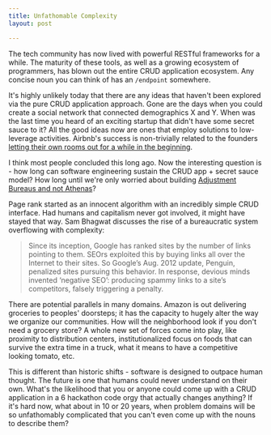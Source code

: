 ```yaml
---
title: Unfathomable Complexity
layout: post

---
```

The tech community has now lived with powerful RESTful frameworks for a while. The maturity of these tools, as well as a growing ecosystem of programmers, has blown out the entire CRUD application ecosystem. Any concise noun you can think of has an `/endpoint` somewhere. 

It's highly unlikely today that there are any ideas that haven't been explored via the pure CRUD application approach. Gone are the days when you could create a social network that connected demographics X and Y. When was the last time you heard of an exciting startup that didn't have some secret sauce to it? All the good ideas now are ones that employ solutions to low-leverage activities. Airbnb's success is non-trivially related to the founders [letting their own rooms out for a while in the beginning](http://www.telegraph.co.uk/technology/news/9525267/Airbnb-The-story-behind-the-1.3bn-room-letting-website.html). 

I think most people concluded this long ago. Now the interesting question is - how long can software engineering sustain the CRUD app + secret sauce model? How long until we're only worried about building [Adjustment Bureaus and not Athenas](http://www.ribbonfarm.com/2013/12/01/algorithmic-governance-and-the-ghost-in-the-machine/)?

 Page rank started as an innocent algorithm with an incredibly simple CRUD interface. Had humans and capitalism never got involved, it might have stayed that way. Sam Bhagwat discusses the rise of a bureaucratic system overflowing with complexity: 

 > Since its inception, Google has ranked sites by the number of links pointing to them. SEOrs exploited this by buying links all over the Internet to their sites. So Google’s Aug. 2012 update, Penguin, penalized sites pursuing this behavior. In response, devious minds invented ‘negative SEO’:  producing spammy links to a site’s competitors, falsely triggering a penalty.

 There are potential parallels in many domains. Amazon is out delivering groceries to peoples' doorsteps; it has the capacity to hugely alter the way we organize our communities. How will the neighborhood look if you don't need a grocery store? A whole new set of forces come into play, like proximity to distribution centers, institutionalized focus on foods that can survive the extra time in a truck, what it means to have a competitive looking tomato, etc.

 This is different than historic shifts - software is designed to outpace human thought. The future is one that humans could never understand on their own. What's the likelihood that you or anyone could come up with a CRUD application in a 6 hackathon code orgy that actually changes anything? If it's hard now, what about in 10 or 20 years, when problem domains will be so unfathomably complicated that you can't even come up with the nouns to describe them?